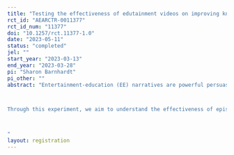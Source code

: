 ```yaml
---
title: "Testing the effectiveness of edutainment videos on improving knowledge, attitudes and outcomes towards Minimum Diet Diversity (MDD) for young children (6-23 months)"
rct_id: "AEARCTR-0011377"
rct_id_num: "11377"
doi: "10.1257/rct.11377-1.0"
date: "2023-05-11"
status: "completed"
jel: ""
start_year: "2023-03-13"
end_year: "2023-03-28"
pi: "Sharon Barnhardt"
pi_other: ""
abstract: "Entertainment-education (EE) narratives are powerful persuasion tools that still need to be fully understood and leveraged for public policy. Minimum Diet Diversity (MDD) refers to the concept that children between 6 and 24 months old should be fed a minimum of 4 of 7 food groups along with breastmilk everyday. It may appear complex, technical, and requires people to think in-depth about food choices, in contrast to how people usually think about food, which is often reactionary, emotional, and based on previous practices. To address this problem, the Centre for Social & Behaviour Change, Ashoka University developed EE resources for health messaging to use the power of stories that engage people’s interest and increase their recall of information and ideas. 

Through this experiment, we aim to understand the effectiveness of episodic narrative style videos and standalone song adaptation videos developed by CSBC in increasing knowledge, attitudes and intention (KAI) to change feeding practices for young children compared to KAI for existing MDD collaterals used by the government. 

"
layout: registration
---
```


